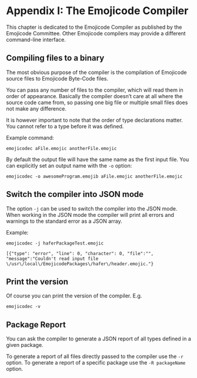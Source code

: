 # Appendix I: The Emojicode Compiler

This chapter is dedicated to the Emojicode Compiler as published by the Emojicode Committee. Other Emojicode compilers may provide a different command-line interface.

## Compiling files to a binary

The most obvious purpose of the compiler is the compilation of Emojicode source files to Emojicode Byte-Code files.

You can pass any number of files to the compiler, which will read them in order of appearance. Basically the compiler doesn’t care at all where the source code came from, so passing one big file or multiple small files does not make any difference.

It is however important to note that the order of type declarations matter. You cannot refer to a type before it was defined.

Example command:

```
emojicodec aFile.emojic anotherFile.emojic
```

By default the output file will have the same name as the first input file. You can explicitly set an output name with the `-o` option:

```
emojicodec -o awesomeProgram.emojib aFile.emojic anotherFile.emojic
```

## Switch the compiler into JSON mode

The option `-j` can be used to switch the compiler into the JSON mode. When working in the JSON mode the compiler will  print all errors and warnings to the standard error as a JSON array.

Example:

```
emojicodec -j haferPackageTest.emojic
```
```
[{"type": "error", "line": 0, "character": 0, "file":"", "message":"Couldn't read input file \/usr\/local\/EmojicodePackages\/hafer\/header.emojic."}
```

## Print the version

Of course you can print the version of the compiler. E.g.

```
emojicodec -v
```

## Package Report

You can ask the compiler to generate a JSON report of all types defined in a given package.

To generate a report of all files directly passed to the compiler use the `-r` option. To generate a report of a specific package use the `-R packageName` option.
